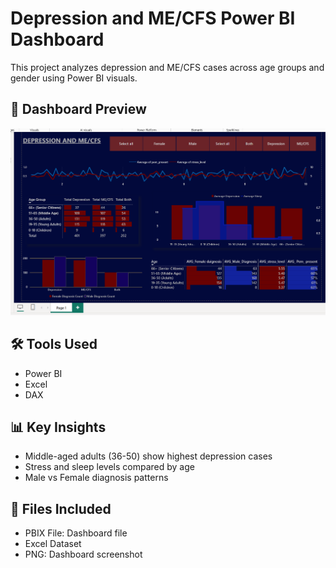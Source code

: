 # Depression and ME/CFS Power BI Dashboard

This project analyzes depression and ME/CFS cases across age groups and gender using Power BI visuals.

## 📸 Dashboard Preview

![Dashboard Screenshot](NEW%20SCREENSHOT2025-07-10%20165920.png)

## 🛠 Tools Used
- Power BI
- Excel
- DAX

## 📊 Key Insights
- Middle-aged adults (36-50) show highest depression cases
- Stress and sleep levels compared by age
- Male vs Female diagnosis patterns

## 📁 Files Included
- PBIX File: Dashboard file
- Excel Dataset
- PNG: Dashboard screenshot

